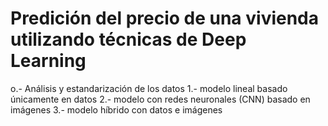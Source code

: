 # Predición del precio de una vivienda utilizando técnicas de Deep Learning

o.- Análisis y estandarización de los datos
1.- modelo lineal basado únicamente en datos
2.- modelo con redes neuronales (CNN) basado en imágenes
3.- modelo híbrido con datos e imágenes
